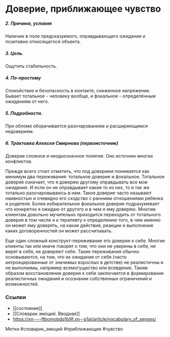 


#  Доверие, приближающее чувство


##### 2. Причина, условия
Наличие в поле предсказуемого, оправдывающего ожидания и позитивно относящегося объекта.

##### 3. Цель.
Ощутить стабильность.

##### 4. По-простому
Спокойствие и безопасность в контакте, сниженное напряжение. Бывает тотальное - человеку вообще, и фокальное - определённым ожиданиям от него.

##### 5. Подробности.
При обломе оборачивается разочарованием и расширяющимся недоверием.

##### 6. Трактовка Алексея Смирнова (первоисточник)
Доверие сложное и неоднозначное понятие. Оно источник многих конфликтов. 

Прежде всего стоит отметить, что под доверием понимается как минимум два переживания: тотальное доверие и фокальное. 
Тотальное доверие означает, что я доверяю другому оправдывать все мои ожидания. И если он не оправдывает какие то из них, то я так же тотально разочаровываюсь в нем. Такое доверие часто называют наивностью и очевидно его сходство с ранними отношениями ребенка и родителя. 
Более избирательное фокальное доверие подразумевает что конкретно я ожидаю от другого и в чем я ему доверяю. Многим клиентам довольно мучительно приходится переходить от тотального доверия в том числе и к терапевту к определению того, в чем именно он может ему доверять, на какие действия, реакции и выполнение каких договоренностей он может рассчитывать.   

Еще один сложный конструкт-переживание это доверие к себе. Многие клиенты так или иначе говорят о том, что они не уверены в себе, не верят в себя, не доверяют себе. Такие переживания обычно основываются, на том, что их ожидания от себя (часто интроецированные от значимых взрослых в детстве) не реалистичны и не выполнимы, например всемогущество или всевдение. Таким образом восстановление доверия к себе заключается в формировании реалистичных ожиданий и осознании собственных ограничений и возможностей.


### Ссылки
- [[состояние]]
- [[Словарик эмоций. Вводная]]
- https://xn----ftbomobdq1b9f.xn--p1ai/article/vocabulary_of_senses/

Метки #словарик_эмоций #приближающее #чувство 


